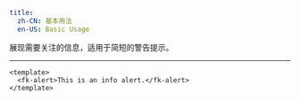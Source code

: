 ```yaml
title:
  zh-CN: 基本用法
  en-US: Basic Usage
```


展现需要关注的信息，适用于简短的警告提示。

---


```vue { "component": true } 
<template>
  <fk-alert>This is an info alert.</fk-alert>
</template>
```
